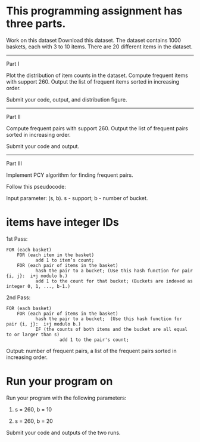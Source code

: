 # This programming assignment has three parts.

Work on this dataset Download this dataset. The dataset contains 1000 baskets, each with 3 to 10 items. There are 20 different items in the dataset. 

---

Part I

Plot the distribution of item counts in the dataset. Compute frequent items with support 260.  Output the list of frequent items sorted in increasing order.   

Submit your code, output, and distribution figure.  

--- 

Part II

Compute frequent pairs with support 260. Output the list of frequent pairs sorted in increasing order.       

Submit your code and output. 

---

Part III

Implement PCY algorithm for finding frequent pairs. 

Follow this pseudocode:

Input parameter: (s, b).    s - support; b - number of bucket.

# items have integer IDs

1st Pass:
```code
FOR (each basket) 
    FOR (each item in the basket)
           add 1 to item’s count;
    FOR (each pair of items in the basket)
           hash the pair to a bucket; (Use this hash function for pair {i, j}:  i+j modulo b.)
           add 1 to the count for that bucket; (Buckets are indexed as integer 0, 1, ..., b-1.) 
```
2nd Pass:
```code
FOR (each basket) 
    FOR (each pair of items in the basket)
           hash the pair to a bucket;  (Use this hash function for pair {i, j}:  i+j modulo b.)
           IF (the counts of both items and the bucket are all equal to or larger than s)
                    add 1 to the pair's count;
```
Output: number of frequent pairs, a list of the frequent pairs sorted in increasing order.       

 

# Run your program on 

Run your program with the following parameters:

1)  s = 260, b = 10

2)  s = 260, b = 20

 

Submit your code and outputs of the two runs.